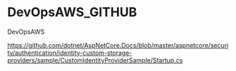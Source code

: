 # DevOpsAWS_GITHUB
DevOpsAWS

https://github.com/dotnet/AspNetCore.Docs/blob/master/aspnetcore/security/authentication/identity-custom-storage-providers/sample/CustomIdentityProviderSample/Startup.cs

